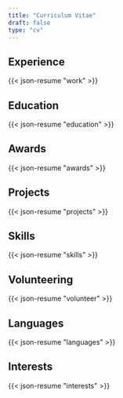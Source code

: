 ```yaml
---
title: "Curriculum Vitae"
draft: false
type: "cv"
---
```


## Experience

{{< json-resume "work" >}}

## Education

{{< json-resume "education" >}}

## Awards

{{< json-resume "awards" >}}

## Projects

{{< json-resume "projects" >}}

## Skills

{{< json-resume "skills" >}}

## Volunteering

{{< json-resume "volunteer" >}}

## Languages

{{< json-resume "languages" >}}

## Interests

{{< json-resume "interests" >}}
